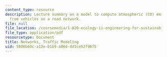 ```yaml
---
content_type: resource
description: Lecture summary on a model to compute atmospheric (CO) emissions rates
  from vehicles on a road network.
file: null
file_location: /coursemedia/1-020-ecology-ii-engineering-for-sustainability-spring-2008/5806b60ca12eb1b9a86ddd3ce52f96f5_lec6_7.pdf
file_type: application/pdf
resourcetype: Document
title: Networks, Traffic Modeling
uid: 5806b60c-a12e-b1b9-a86d-dd3ce52f96f5
---
```

